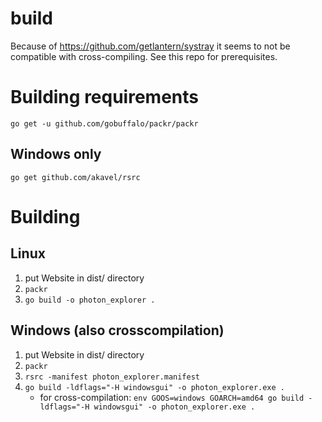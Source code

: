 # build
Because of https://github.com/getlantern/systray it seems to not be compatible with cross-compiling. See this repo for prerequisites.

# Building requirements
`go get -u github.com/gobuffalo/packr/packr`
## Windows only
`go get github.com/akavel/rsrc`
 
# Building
## Linux
1. put Website in dist/ directory 
2. `packr`
3. `go build -o photon_explorer .`

## Windows (also crosscompilation)
1. put Website in dist/ directory 
2. `packr`
3. `rsrc -manifest photon_explorer.manifest`
4. `go build -ldflags="-H windowsgui" -o photon_explorer.exe .`
    * for cross-compilation: `env GOOS=windows GOARCH=amd64 go build -ldflags="-H windowsgui" -o photon_explorer.exe .` 